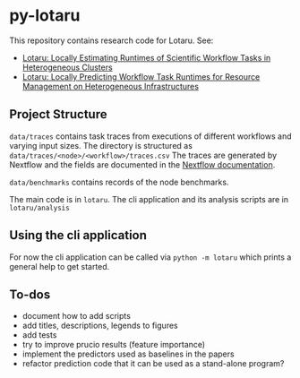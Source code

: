 # py-lotaru

This repository contains research code for Lotaru. See:

 - [Lotaru: Locally Estimating Runtimes of Scientific Workflow Tasks in Heterogeneous Clusters](https://arxiv.org/abs/2205.11181)
 - [Lotaru: Locally Predicting Workflow Task Runtimes for Resource Management on Heterogeneous Infrastructures](https://arxiv.org/abs/2309.06918)

## Project Structure

`data/traces` contains task traces from executions of different workflows
and varying input sizes. The directory is structured as
`data/traces/<node>/<workflow>/traces.csv`
The traces are generated by Nextflow and the fields are documented in the
[Nextflow documentation](https://www.nextflow.io/docs/latest/tracing.html#trace-report).

`data/benchmarks` contains records of the node benchmarks.

The main code is in `lotaru`. The cli application and its analysis
scripts are in `lotaru/analysis`

## Using the cli application

For now the cli application can be called via `python -m lotaru` which
prints a general help to get started.

## To-dos

 - document how to add scripts
 - add titles, descriptions, legends to figures
 - add tests
 - try to improve prucio results (feature importance)
 - implement the predictors used as baselines in the papers
 - refactor prediction code that it can be used as a stand-alone program?
